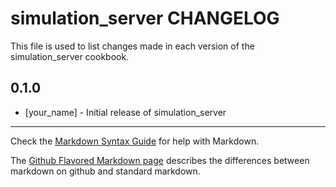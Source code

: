 # simulation_server CHANGELOG

This file is used to list changes made in each version of the simulation_server cookbook.

## 0.1.0
- [your_name] - Initial release of simulation_server

- - -
Check the [Markdown Syntax Guide](http://daringfireball.net/projects/markdown/syntax) for help with Markdown.

The [Github Flavored Markdown page](http://github.github.com/github-flavored-markdown/) describes the differences between markdown on github and standard markdown.
